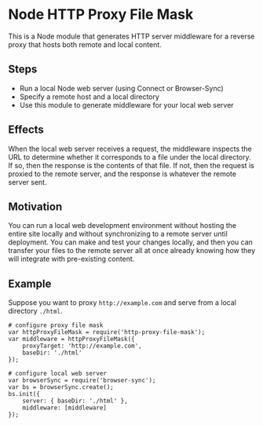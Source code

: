 # Node HTTP Proxy File Mask

This is a Node module that generates HTTP server middleware
for a reverse proxy that hosts both remote and local content.

## Steps

* Run a local Node web server (using Connect or Browser-Sync)
* Specify a remote host and a local directory
* Use this module to generate middleware for your local web server

## Effects

When the local web server receives a request,
the middleware inspects the URL to determine whether it corresponds
to a file under the local directory.
If so, then the response is the contents of that file.
If not, then the request is proxied to the remote server,
and the response is whatever the remote server sent.

## Motivation

You can run a local web development environment
without hosting the entire site locally
and without synchronizing to a remote server until deployment.
You can make and test your changes locally,
and then you can transfer your files to the remote server
all at once already knowing how they will integrate with
pre-existing content.

## Example

Suppose you want to proxy `http://example.com` and serve from a local directory `./html`.

```
# configure proxy file mask
var httpProxyFileMask = require('http-proxy-file-mask');
var middleware = httpProxyFileMask({
	proxyTarget: 'http://example.com',
	baseDir: './html'
});

# configure local web server
var browserSync = require('browser-sync');
var bs = browserSync.create();
bs.init({
	server: { baseDir: './html' },
	middleware: [middleware]
});

```
